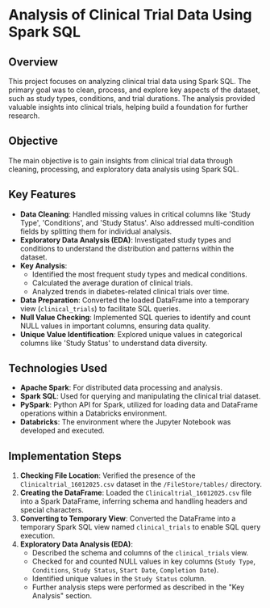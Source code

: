 # Analysis of Clinical Trial Data Using Spark SQL

## Overview
This project focuses on analyzing clinical trial data using Spark SQL. The primary goal was to clean, process, and explore key aspects of the dataset, such as study types, conditions, and trial durations. The analysis provided valuable insights into clinical trials, helping build a foundation for further research.

## Objective
The main objective is to gain insights from clinical trial data through cleaning, processing, and exploratory data analysis using Spark SQL.

## Key Features
-   **Data Cleaning**: Handled missing values in critical columns like 'Study Type', 'Conditions', and 'Study Status'. Also addressed multi-condition fields by splitting them for individual analysis.
-   **Exploratory Data Analysis (EDA)**: Investigated study types and conditions to understand the distribution and patterns within the dataset.
-   **Key Analysis**:
    -   Identified the most frequent study types and medical conditions.
    -   Calculated the average duration of clinical trials.
    -   Analyzed trends in diabetes-related clinical trials over time.
-   **Data Preparation**: Converted the loaded DataFrame into a temporary view (`clinical_trials`) to facilitate SQL queries.
-   **Null Value Checking**: Implemented SQL queries to identify and count NULL values in important columns, ensuring data quality.
-   **Unique Value Identification**: Explored unique values in categorical columns like 'Study Status' to understand data diversity.

## Technologies Used
-   **Apache Spark**: For distributed data processing and analysis.
-   **Spark SQL**: Used for querying and manipulating the clinical trial dataset.
-   **PySpark**: Python API for Spark, utilized for loading data and DataFrame operations within a Databricks environment.
-   **Databricks**: The environment where the Jupyter Notebook was developed and executed.

## Implementation Steps
1.  **Checking File Location**: Verified the presence of the `Clinicaltrial_16012025.csv` dataset in the `/FileStore/tables/` directory.
2.  **Creating the DataFrame**: Loaded the `Clinicaltrial_16012025.csv` file into a Spark DataFrame, inferring schema and handling headers and special characters.
3.  **Converting to Temporary View**: Converted the DataFrame into a temporary Spark SQL view named `clinical_trials` to enable SQL query execution.
4.  **Exploratory Data Analysis (EDA)**:
    -   Described the schema and columns of the `clinical_trials` view.
    -   Checked for and counted NULL values in key columns (`Study Type`, `Conditions`, `Study Status`, `Start Date`, `Completion Date`).
    -   Identified unique values in the `Study Status` column.
    -   Further analysis steps were performed as described in the "Key Analysis" section.

